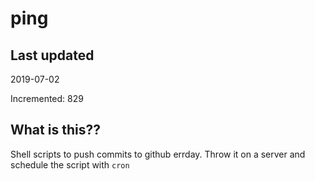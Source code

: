 # ping

## Last updated
2019-07-02

Incremented: 829

## What is this??
Shell scripts to push commits to github errday. Throw it on a server and schedule the script with `cron`
